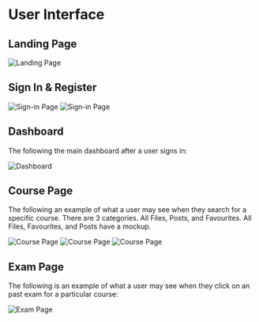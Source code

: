 # User Interface

## Landing Page

![Landing Page](assets/landing_page.png)

## Sign In & Register

![Sign-in Page](assets/signin_1.png)
![Sign-in Page](assets/signin_2.png)
## Dashboard

The following the main dashboard after a user signs in:

![Dashboard](assets/dashboard.png)

## Course Page

The following an example of what a user may see when they search for a specific course.
There are 3 categories. All Files, Posts, and Favourites. All Files, Favourites, and Posts have a mockup.

![Course Page](assets/Course_Preview_All_files.png)
![Course Page](assets/Course_Preview_posts.png)
![Course Page](assets/Course_Preview_Favourites.png)

## Exam Page

The following is an example of what a user may see when they click on an past exam for a particular course:

![Exam Page](assets/Post_Preview_Page.png)